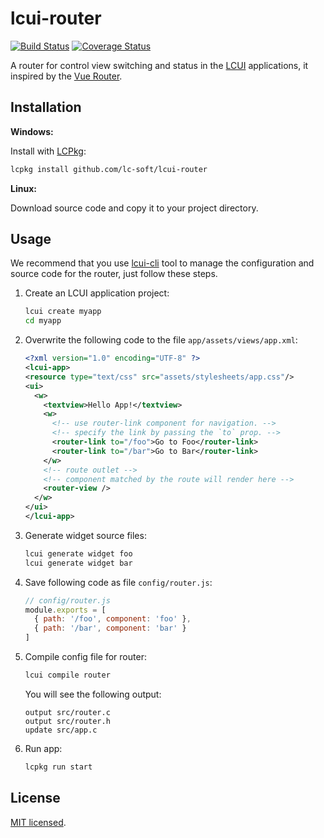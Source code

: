 # lcui-router

[![Build Status](https://travis-ci.org/lc-soft/lcui-router.svg?branch=master)](https://travis-ci.org/lc-soft/lcui-router)
[![Coverage Status](https://coveralls.io/repos/github/lc-soft/lcui-router/badge.svg?branch=master)](https://coveralls.io/github/lc-soft/lcui-router?branch=master)

A router for control view switching and status in the [LCUI](https://github.com/lc-soft/LCUI) applications, it inspired by the [Vue Router](https://github.com/vuejs/vue-router/blob/dev/dist/vue-router.esm.js).

## Installation

**Windows:**

Install with [LCPkg](https://github.com/lc-soft/lcpkg):

```bash
lcpkg install github.com/lc-soft/lcui-router
```

**Linux:**

Download source code and copy it to your project directory.

## Usage

We recommend that you use [lcui-cli](https://github.com/lc-ui/lcui-cli) tool to manage the configuration and source code for the router, just follow these steps.

1. Create an LCUI application project:

    ``` bash
    lcui create myapp
    cd myapp
    ```

1. Overwrite the following code to the file `app/assets/views/app.xml`:

    ```xml
    <?xml version="1.0" encoding="UTF-8" ?>
    <lcui-app>
    <resource type="text/css" src="assets/stylesheets/app.css"/>
    <ui>
      <w>
        <textview>Hello App!</textview>
        <w>
          <!-- use router-link component for navigation. -->
          <!-- specify the link by passing the `to` prop. -->
          <router-link to="/foo">Go to Foo</router-link>
          <router-link to="/bar">Go to Bar</router-link>
        </w>
        <!-- route outlet -->
        <!-- component matched by the route will render here -->
        <router-view />
      </w>
    </ui>
    </lcui-app>
    ```

1. Generate widget source files:

    ```bash
    lcui generate widget foo
    lcui generate widget bar
    ```

1. Save following code as file `config/router.js`:

    ```js
    // config/router.js
    module.exports = [
      { path: '/foo', component: 'foo' },
      { path: '/bar', component: 'bar' }
    ]
    ```

1. Compile config file for router:

    ```bash
    lcui compile router
    ```

    You will see the following output:

    ```text
    output src/router.c
    output src/router.h
    update src/app.c
    ```

1. Run app:

    ``` bash
    lcpkg run start
    ```

## License

[MIT licensed](LICENSE).
